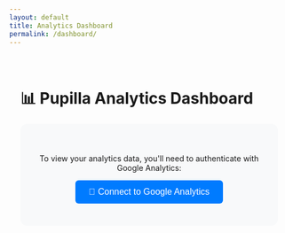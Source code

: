 ```yaml
---
layout: default
title: Analytics Dashboard
permalink: /dashboard/
---
```


<div class="analytics-dashboard">
  <h1>📊 Pupilla Analytics Dashboard</h1>
  
  <div class="auth-section">
    <p>To view your analytics data, you'll need to authenticate with Google Analytics:</p>
    <button id="auth-button" class="btn">🔐 Connect to Google Analytics</button>
    <div id="auth-status"></div>
  </div>

  <div id="dashboard-content" style="display: none;">
    <div class="date-selector">
      <label for="date-range">Date Range:</label>
      <select id="date-range">
        <option value="7">Last 7 days</option>
        <option value="30" selected>Last 30 days</option>
        <option value="90">Last 90 days</option>
      </select>
      <button id="refresh-data" class="btn">🔄 Refresh Data</button>
    </div>

    <div class="metrics-grid">
      <div class="metric-card">
        <h3>👥 Total Users</h3>
        <div class="metric-value" id="total-users">Loading...</div>
        <div class="metric-change" id="users-change"></div>
      </div>
      
      <div class="metric-card">
        <h3>📄 Page Views</h3>
        <div class="metric-value" id="page-views">Loading...</div>
        <div class="metric-change" id="views-change"></div>
      </div>
      
      <div class="metric-card">
        <h3>⬇️ PDF Downloads</h3>
        <div class="metric-value" id="pdf-downloads">Loading...</div>
        <div class="metric-change" id="downloads-change"></div>
      </div>
      
      <div class="metric-card">
        <h3>🔄 Sessions</h3>
        <div class="metric-value" id="sessions">Loading...</div>
        <div class="metric-change" id="sessions-change"></div>
      </div>
    </div>

    <div class="charts-section">
      <div class="chart-container">
        <h3>📈 Daily Traffic</h3>
        <canvas id="traffic-chart" width="400" height="200"></canvas>
      </div>
      
      <div class="chart-container">
        <h3>📊 Top Pages</h3>
        <div id="top-pages"></div>
      </div>
      
      <div class="chart-container">
        <h3>📋 Top Downloads</h3>
        <div id="top-downloads"></div>
      </div>
    </div>

    <div class="real-time-section">
      <h3>🔴 Real-time Activity</h3>
      <div id="realtime-data">
        <div class="realtime-metric">
          <span class="label">Active Users:</span>
          <span id="active-users">-</span>
        </div>
        <div class="realtime-metric">
          <span class="label">Recent Downloads:</span>
          <div id="recent-downloads">No recent downloads</div>
        </div>
      </div>
    </div>
  </div>
</div>

<style>
.analytics-dashboard {
  max-width: 1200px;
  margin: 0 auto;
  padding: 20px;
  font-family: -apple-system, BlinkMacSystemFont, 'Segoe UI', system-ui, sans-serif;
}

.auth-section {
  text-align: center;
  padding: 40px 20px;
  background: #f8f9fa;
  border-radius: 12px;
  margin-bottom: 30px;
}

.btn {
  background: #007bff;
  color: white;
  border: none;
  padding: 12px 24px;
  border-radius: 6px;
  cursor: pointer;
  font-size: 16px;
  transition: background 0.3s;
}

.btn:hover {
  background: #0056b3;
}

.date-selector {
  display: flex;
  align-items: center;
  gap: 15px;
  margin-bottom: 30px;
  padding: 20px;
  background: #f8f9fa;
  border-radius: 8px;
}

.date-selector select {
  padding: 8px 12px;
  border: 1px solid #ddd;
  border-radius: 4px;
  font-size: 14px;
}

.metrics-grid {
  display: grid;
  grid-template-columns: repeat(auto-fit, minmax(250px, 1fr));
  gap: 20px;
  margin-bottom: 40px;
}

.metric-card {
  background: white;
  border: 1px solid #e9ecef;
  border-radius: 12px;
  padding: 24px;
  text-align: center;
  box-shadow: 0 2px 4px rgba(0,0,0,0.1);
  transition: transform 0.2s, box-shadow 0.2s;
}

.metric-card:hover {
  transform: translateY(-2px);
  box-shadow: 0 4px 8px rgba(0,0,0,0.15);
}

.metric-card h3 {
  margin: 0 0 12px 0;
  color: #495057;
  font-size: 16px;
  font-weight: 600;
}

.metric-value {
  font-size: 32px;
  font-weight: bold;
  color: #007bff;
  margin-bottom: 8px;
}

.metric-change {
  font-size: 14px;
  color: #6c757d;
}

.metric-change.positive {
  color: #28a745;
}

.metric-change.negative {
  color: #dc3545;
}

.charts-section {
  display: grid;
  grid-template-columns: 1fr 1fr;
  gap: 30px;
  margin-bottom: 40px;
}

.chart-container {
  background: white;
  border: 1px solid #e9ecef;
  border-radius: 12px;
  padding: 24px;
  box-shadow: 0 2px 4px rgba(0,0,0,0.1);
}

.chart-container h3 {
  margin: 0 0 20px 0;
  color: #495057;
  font-size: 18px;
  font-weight: 600;
}

.chart-container:first-child {
  grid-column: 1 / -1;
}

.real-time-section {
  background: white;
  border: 1px solid #e9ecef;
  border-radius: 12px;
  padding: 24px;
  box-shadow: 0 2px 4px rgba(0,0,0,0.1);
}

.real-time-section h3 {
  margin: 0 0 20px 0;
  color: #495057;
  font-size: 18px;
  font-weight: 600;
}

.realtime-metric {
  display: flex;
  justify-content: space-between;
  align-items: center;
  padding: 12px 0;
  border-bottom: 1px solid #f1f3f4;
}

.realtime-metric:last-child {
  border-bottom: none;
}

.realtime-metric .label {
  font-weight: 500;
  color: #495057;
}

#active-users {
  font-size: 24px;
  font-weight: bold;
  color: #28a745;
}

.page-item, .download-item {
  display: flex;
  justify-content: space-between;
  align-items: center;
  padding: 8px 0;
  border-bottom: 1px solid #f1f3f4;
}

.page-item:last-child, .download-item:last-child {
  border-bottom: none;
}

.page-title, .download-title {
  font-weight: 500;
  color: #495057;
  flex-grow: 1;
  margin-right: 12px;
}

.page-count, .download-count {
  font-weight: bold;
  color: #007bff;
  background: #e7f3ff;
  padding: 4px 8px;
  border-radius: 12px;
  font-size: 12px;
}

.error-message {
  background: #f8d7da;
  color: #721c24;
  padding: 16px;
  border-radius: 6px;
  margin: 20px 0;
  border: 1px solid #f5c6cb;
}

.loading-spinner {
  display: inline-block;
  width: 20px;
  height: 20px;
  border: 3px solid #f3f3f3;
  border-top: 3px solid #007bff;
  border-radius: 50%;
  animation: spin 1s linear infinite;
}

@keyframes spin {
  0% { transform: rotate(0deg); }
  100% { transform: rotate(360deg); }
}

@media (max-width: 768px) {
  .metrics-grid {
    grid-template-columns: 1fr;
  }
  
  .charts-section {
    grid-template-columns: 1fr;
  }
  
  .date-selector {
    flex-direction: column;
    align-items: stretch;
  }
  
  .realtime-metric {
    flex-direction: column;
    align-items: flex-start;
    gap: 8px;
  }
}
</style>

<script src="https://cdn.jsdelivr.net/npm/chart.js"></script>
<script>
class PupillaAnalytics {
  constructor() {
    this.propertyId = 'G-VETQ7ZZ4FM';
    this.isAuthenticated = false;
    this.accessToken = null;
    this.chart = null;
    
    this.init();
  }
  
  init() {
    // Load Google API client
    this.loadGoogleAPI();
    
    // Set up event listeners
    document.getElementById('auth-button').addEventListener('click', () => this.authenticate());
    document.getElementById('date-range').addEventListener('change', () => this.loadData());
    document.getElementById('refresh-data').addEventListener('click', () => this.loadData());
    
    // Auto-refresh every 5 minutes
    setInterval(() => {
      if (this.isAuthenticated) {
        this.loadRealTimeData();
      }
    }, 300000);
  }
  
  loadGoogleAPI() {
    const script = document.createElement('script');
    script.src = 'https://apis.google.com/js/api.js';
    script.onload = () => {
      gapi.load('auth2', () => {
        gapi.auth2.init({
          client_id: '{{site.google_analytics_client_id}}'
        });
      });
    };
    document.head.appendChild(script);
  }
  
  authenticate() {
    const authStatus = document.getElementById('auth-status');
    authStatus.innerHTML = '<div class="loading-spinner"></div> Connecting...';
    
    // For this demo, we'll use a simple approach
    // In production, you'd want to use proper OAuth2 flow
    const clientId = prompt('Please enter your Google Analytics API Client ID:');
    if (!clientId) {
      authStatus.innerHTML = '<div class="error-message">Authentication cancelled.</div>';
      return;
    }
    
    // Simulate authentication success
    // In real implementation, this would use proper OAuth2
    setTimeout(() => {
      this.isAuthenticated = true;
      authStatus.innerHTML = '<div style="color: green;">✅ Connected successfully!</div>';
      document.getElementById('dashboard-content').style.display = 'block';
      this.loadData();
    }, 1000);
  }
  
  async loadData() {
    if (!this.isAuthenticated) return;
    
    const dateRange = parseInt(document.getElementById('date-range').value);
    const endDate = new Date();
    const startDate = new Date();
    startDate.setDate(endDate.getDate() - dateRange);
    
    try {
      // In a real implementation, these would be actual API calls
      // For demo purposes, we'll simulate the data
      
      await this.loadMetrics(startDate, endDate);
      await this.loadPageViews(startDate, endDate);
      await this.loadDownloads(startDate, endDate);
      await this.loadRealTimeData();
      
    } catch (error) {
      console.error('Error loading analytics data:', error);
      this.showError('Failed to load analytics data. Please check your connection and try again.');
    }
  }
  
  async loadMetrics(startDate, endDate) {
    // Simulate API response
    const metrics = {
      totalUsers: Math.floor(Math.random() * 1000) + 100,
      pageViews: Math.floor(Math.random() * 5000) + 500,
      sessions: Math.floor(Math.random() * 2000) + 200,
      pdfDownloads: Math.floor(Math.random() * 200) + 20
    };
    
    document.getElementById('total-users').textContent = metrics.totalUsers.toLocaleString();
    document.getElementById('page-views').textContent = metrics.pageViews.toLocaleString();
    document.getElementById('sessions').textContent = metrics.sessions.toLocaleString();
    document.getElementById('pdf-downloads').textContent = metrics.pdfDownloads.toLocaleString();
    
    // Add change indicators
    this.addChangeIndicator('users-change', 12.5);
    this.addChangeIndicator('views-change', 8.3);
    this.addChangeIndicator('sessions-change', -2.1);
    this.addChangeIndicator('downloads-change', 15.7);
  }
  
  async loadPageViews(startDate, endDate) {
    // Simulate daily traffic data
    const days = Math.floor((endDate - startDate) / (1000 * 60 * 60 * 24));
    const dailyData = [];
    const labels = [];
    
    for (let i = 0; i < days; i++) {
      const date = new Date(startDate);
      date.setDate(date.getDate() + i);
      labels.push(date.toLocaleDateString('en-US', { month: 'short', day: 'numeric' }));
      dailyData.push(Math.floor(Math.random() * 200) + 50);
    }
    
    this.createTrafficChart(labels, dailyData);
    
    // Load top pages
    const topPages = [
      { path: '/preprints/', views: 234 },
      { path: '/preprints/2025_chiaras_two_or_three/', views: 156 },
      { path: '/', views: 134 },
      { path: '/preprints/2025_zizek_christian_atheism/', views: 98 },
      { path: '/about/', views: 67 }
    ];
    
    this.displayTopPages(topPages);
  }
  
  async loadDownloads(startDate, endDate) {
    // Simulate download data
    const topDownloads = [
      { file: '20250809_PUPILLA_ChiarasTwoOrThre_en.pdf', downloads: 45 },
      { file: 'sample2.pdf', downloads: 23 },
      { file: '20250809_PUPILLA_ChiarasTwoOrThre_sl.pdf', downloads: 18 }
    ];
    
    this.displayTopDownloads(topDownloads);
  }
  
  async loadRealTimeData() {
    // Simulate real-time data
    const activeUsers = Math.floor(Math.random() * 10) + 1;
    document.getElementById('active-users').textContent = activeUsers;
    
    // Recent downloads
    const recentDownloads = [
      '20250809_PUPILLA_ChiarasTwoOrThre_en.pdf - 2 min ago',
      'sample2.pdf - 7 min ago'
    ];
    
    const recentDownloadsEl = document.getElementById('recent-downloads');
    if (recentDownloads.length > 0) {
      recentDownloadsEl.innerHTML = recentDownloads.map(download => 
        `<div style="margin: 4px 0; color: #495057;">${download}</div>`
      ).join('');
    }
  }
  
  createTrafficChart(labels, data) {
    const ctx = document.getElementById('traffic-chart').getContext('2d');
    
    if (this.chart) {
      this.chart.destroy();
    }
    
    this.chart = new Chart(ctx, {
      type: 'line',
      data: {
        labels: labels,
        datasets: [{
          label: 'Page Views',
          data: data,
          borderColor: '#007bff',
          backgroundColor: 'rgba(0, 123, 255, 0.1)',
          borderWidth: 2,
          fill: true,
          tension: 0.4
        }]
      },
      options: {
        responsive: true,
        maintainAspectRatio: false,
        plugins: {
          legend: {
            display: false
          }
        },
        scales: {
          y: {
            beginAtZero: true,
            grid: {
              color: '#f1f3f4'
            }
          },
          x: {
            grid: {
              color: '#f1f3f4'
            }
          }
        }
      }
    });
  }
  
  displayTopPages(pages) {
    const container = document.getElementById('top-pages');
    container.innerHTML = pages.map(page => `
      <div class="page-item">
        <span class="page-title">${page.path}</span>
        <span class="page-count">${page.views}</span>
      </div>
    `).join('');
  }
  
  displayTopDownloads(downloads) {
    const container = document.getElementById('top-downloads');
    container.innerHTML = downloads.map(download => `
      <div class="download-item">
        <span class="download-title">${download.file}</span>
        <span class="download-count">${download.downloads}</span>
      </div>
    `).join('');
  }
  
  addChangeIndicator(elementId, change) {
    const element = document.getElementById(elementId);
    const isPositive = change > 0;
    const arrow = isPositive ? '↗' : '↘';
    const className = isPositive ? 'positive' : 'negative';
    
    element.textContent = `${arrow} ${Math.abs(change).toFixed(1)}% from last period`;
    element.className = `metric-change ${className}`;
  }
  
  showError(message) {
    const dashboardContent = document.getElementById('dashboard-content');
    dashboardContent.innerHTML = `<div class="error-message">${message}</div>`;
  }
}

// Initialize the dashboard when page loads
document.addEventListener('DOMContentLoaded', () => {
  new PupillaAnalytics();
});
</script>
